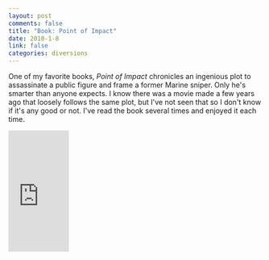 ```yaml
--- 
layout: post
comments: false
title: "Book: Point of Impact"
date: 2010-1-8
link: false
categories: diversions
---
```

One of my favorite books, <em>Point of Impact</em> chronicles an ingenious plot to assassinate a public figure and frame a former Marine sniper. Only he's smarter than anyone expects. I know there was a movie made a few years ago that loosely follows the same plot, but I've not seen that so I don't know if it's any good or not. I've read the book several times and enjoyed it each time.

<iframe src="http://rcm.amazon.com/e/cm?lt1=_blank&bc1=000000&IS2=1&bg1=FFFFFF&fc1=000000&lc1=0000FF&t=zanshinnet&o=1&p=8&l=as1&m=amazon&f=ifr&md=10FE9736YVPPT7A0FBG2&asins=B001I952YG" style="width:120px;height:240px;" scrolling="no" marginwidth="0" marginheight="0" frameborder="0"></iframe>
